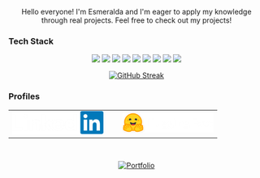 <p align="center">
Hello everyone! I'm Esmeralda and I'm eager to apply my knowledge through real projects. Feel free to check out my projects!
</p>

### Tech Stack
<p align="center">
  <img src="https://img.shields.io/badge/Python-3776AB?style=for-the-badge&logo=python&logoColor=white" />
  <img src="https://img.shields.io/badge/R-276DC3?style=for-the-badge&logo=r&logoColor=white" />
  <img src="https://img.shields.io/badge/Numpy-4974BF?style=for-the-badge&logo=numpy&logoColor=white" />
  <img src="https://img.shields.io/badge/Matplotlib-11557C?style=for-the-badge&logo=plotly&logoColor=white" />
  <img src="https://img.shields.io/badge/Scikit--Learn-5F8AA3?style=for-the-badge&logo=scikit-learn&logoColor=white" />
  <img src="https://img.shields.io/badge/SQL-4479A1?style=for-the-badge&logo=mysql&logoColor=white" />
  <img src="https://img.shields.io/badge/Excel-217346?style=for-the-badge&logo=microsoft-excel&logoColor=white" />
  <img src="https://img.shields.io/badge/PowerBI-6DB5A5?style=for-the-badge&logo=powerbi&logoColor=black" />
  <img src="https://img.shields.io/badge/Tableau-2d5579?style=for-the-badge&logo=tableau&logoColor=white" />
</p>

<div align="center">

[![GitHub Streak](https://streak-stats.demolab.com?user=iEsmeralda&theme=transparent&hide_border=true&short_numbers=true&date_format=j%20M%5B%20Y%5D&dates=8672B2&ring=382D46&stroke=362E48&sideNums=9C93EB&sideLabels=645AEB&fire=9C93EB&currStreakNum=9C93EB&currStreakLabel=645AEB)](https://git.io/streak-stats)
</div>

### Profiles
<table align="center">
  <tr style="border: none !important;">
    <td style="border: none !important;">
      <a href="https://www.linkedin.com/in/esmeralda-lopezs/" target="_blank" rel="noreferrer">
        <img src="https://raw.githubusercontent.com/iEsmeralda/iesmeralda.github.io/main/icons/linkedin-title.png" width="180"/>
      </a>
    </td>
    <td style="border: none !important; padding-left: 30px;">
      <a href="https://huggingface.co/iEsmeralda" target="_blank" rel="noreferrer">
        <img src="https://raw.githubusercontent.com/iEsmeralda/iesmeralda.github.io/main/icons/huggingface-title.png" width="180"/>
      </a>
    </td>
  </tr>
</table>
<br>
<p align="center">
  <a href="https://iesmeralda.github.io">
    <img src="https://img.shields.io/badge/Visit%20My%20Portfolio-6D64B5?style=for-the-badge" alt="Portfolio"/>
  </a>
</p>
